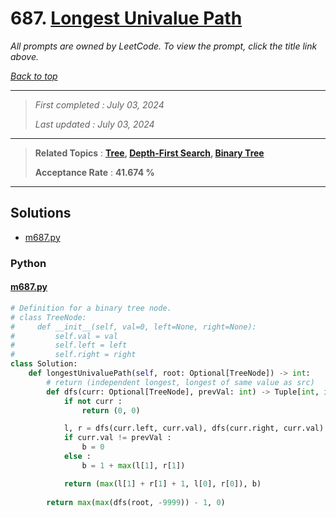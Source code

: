 # 687. [Longest Univalue Path](<https://leetcode.com/problems/longest-univalue-path>)

*All prompts are owned by LeetCode. To view the prompt, click the title link above.*

*[Back to top](<../README.md>)*

------

> *First completed : July 03, 2024*
>
> *Last updated : July 03, 2024*

------

> **Related Topics** : **[Tree](<by_topic/Tree.md>), [Depth-First Search](<by_topic/Depth-First Search.md>), [Binary Tree](<by_topic/Binary Tree.md>)**
>
> **Acceptance Rate** : **41.674 %**

------

## Solutions

- [m687.py](<../my-submissions/m687.py>)
### Python
#### [m687.py](<../my-submissions/m687.py>)
```Python
# Definition for a binary tree node.
# class TreeNode:
#     def __init__(self, val=0, left=None, right=None):
#         self.val = val
#         self.left = left
#         self.right = right
class Solution:
    def longestUnivaluePath(self, root: Optional[TreeNode]) -> int:
        # return (independent longest, longest of same value as src)
        def dfs(curr: Optional[TreeNode], prevVal: int) -> Tuple[int, int] :
            if not curr :
                return (0, 0)

            l, r = dfs(curr.left, curr.val), dfs(curr.right, curr.val)
            if curr.val != prevVal :
                b = 0
            else :
                b = 1 + max(l[1], r[1])

            return (max(l[1] + r[1] + 1, l[0], r[0]), b)
        
        return max(max(dfs(root, -9999)) - 1, 0)
```

